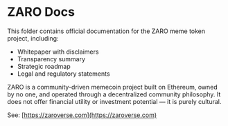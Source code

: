 # ZARO Docs

This folder contains official documentation for the ZARO meme token project, including:

- Whitepaper with disclaimers
- Transparency summary
- Strategic roadmap
- Legal and regulatory statements

ZARO is a community-driven memecoin project built on Ethereum, owned by no one, and operated through a decentralized community philosophy. It does not offer financial utility or investment potential — it is purely cultural.

See: [https://zaroverse.com](https://zaroverse.com)
